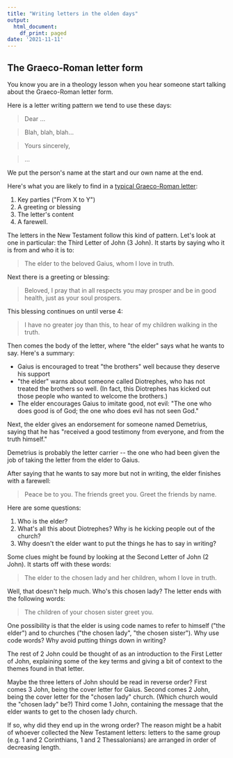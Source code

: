 ```yaml
---
title: "Writing letters in the olden days"
output:
  html_document:
    df_print: paged
date: '2021-11-11'
---
```


## The Graeco-Roman letter form

You know you are in a theology lesson when you hear someone start talking about the Graeco-Roman letter form.

Here is a letter writing pattern we tend to use these days:

> Dear ...

> Blah, blah, blah...

> Yours sincerely,

> ...

We put the person's name at the start and our own name at the end.

Here's what you are likely to find in a [typical Graeco-Roman letter](http://www.crivoice.org/ntletters.html):

1. Key parties ("From X to Y")
2. A greeting or blessing
3. The letter's content
4. A farewell.

The letters in the New Testament follow this kind of pattern. Let's look at one in particular: the Third Letter of John (3 John). It starts by saying who it is from and who it is to:

> The elder to the beloved Gaius, whom I love in truth.

Next there is a greeting or blessing:

> Beloved, I pray that in all respects you may prosper and be in good health, just as your soul prospers.

This blessing continues on until verse 4:

> I have no greater joy than this, to hear of my children walking in the truth.

Then comes the body of the letter, where "the elder" says what he wants to say. Here's a summary:

* Gaius is encouraged to treat "the brothers" well because they deserve his support
* "the elder" warns about someone called Diotrephes, who has not treated the brothers so well. (In fact, this Diotrephes has kicked out those people who wanted to welcome the brothers.)
* The elder encourages Gaius to imitate good, not evil: "The one who does good is of God; the one who does evil has not seen God."

Next, the elder gives an endorsement for someone named Demetrius, saying that he has "received a good testimony from everyone, and from the truth himself."

Demetrius is probably the letter carrier -- the one who had been given the job of taking the letter from the elder to Gaius.

After saying that he wants to say more but not in writing, the elder finishes with a farewell:

> Peace be to you. The friends greet you. Greet the friends by name.

Here are some questions:

1. Who is the elder?
2. What's all this about Diotrephes? Why is he kicking people out of the church?
3. Why doesn't the elder want to put the things he has to say in writing?

Some clues might be found by looking at the Second Letter of John (2 John). It starts off with these words:

> The elder to the chosen lady and her children, whom I love in truth.

Well, that doesn't help much. Who's this chosen lady? The letter ends with the following words:

> The children of your chosen sister greet you.

One possibility is that the elder is using code names to refer to himself ("the elder") and to churches ("the chosen lady", "the chosen sister"). Why use code words? Why avoid putting things down in writing?

The rest of 2 John could be thought of as an introduction to the First Letter of John, explaining some of the key terms and giving a bit of context to the themes found in that letter.

Maybe the three letters of John should be read in reverse order? First comes 3 John, being the cover letter for Gaius. Second comes 2 John, being the cover letter for the "chosen lady" church. (Which church would the "chosen lady" be?) Third come 1 John, containing the message that the elder wants to get to the chosen lady church.

If so, why did they end up in the wrong order? The reason might be a habit of whoever collected the New Testament letters: letters to the same group (e.g. 1 and 2 Corinthians, 1 and 2 Thessalonians) are arranged in order of decreasing length.
